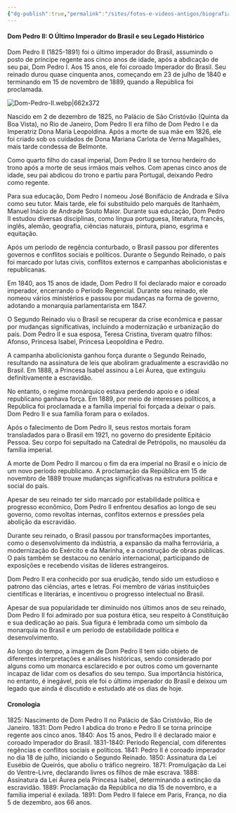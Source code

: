 ```yaml
---
{"dg-publish":true,"permalink":"/sites/fotos-e-videos-antigos/biografia/dom-pedro-ii-o-ultimo-imperador-do-brasil-e-seu-legado-historico/","title":"Dom Pedro II"}
---
```



#### Dom Pedro II: O Último Imperador do Brasil e seu Legado Histórico

Dom Pedro II (1825-1891) foi o último imperador do Brasil, assumindo o posto de príncipe regente aos cinco anos de idade, após a abdicação de seu pai, Dom Pedro I. Aos 15 anos, ele foi coroado Imperador do Brasil. Seu reinado durou quase cinquenta anos, começando em 23 de julho de 1840 e terminando em 15 de novembro de 1889, quando a República foi proclamada.

![Dom-Pedro-II.webp|662x372](/img/user/Sites/Fotos%20e%20V%C3%ADdeos%20Antigos/Biografia/attachments/Dom-Pedro-II.webp)

Nascido em 2 de dezembro de 1825, no Palácio de São Cristóvão (Quinta da Boa Vista), no Rio de Janeiro, Dom Pedro II era filho de Dom Pedro I e da Imperatriz Dona Maria Leopoldina. Após a morte de sua mãe em 1826, ele foi criado sob os cuidados de Dona Mariana Carlota de Verna Magalhães, mais tarde condessa de Belmonte.

Como quarto filho do casal imperial, Dom Pedro II se tornou herdeiro do trono após a morte de seus irmãos mais velhos. Com apenas cinco anos de idade, seu pai abdicou do trono e partiu para Portugal, deixando Pedro como regente.

Para sua educação, Dom Pedro I nomeou José Bonifácio de Andrada e Silva como seu tutor. Mais tarde, ele foi substituído pelo marquês de Itanhaém, Manuel Inácio de Andrade Souto Maior. Durante sua educação, Dom Pedro II estudou diversas disciplinas, como língua portuguesa, literatura, francês, inglês, alemão, geografia, ciências naturais, pintura, piano, esgrima e equitação.

Após um período de regência conturbado, o Brasil passou por diferentes governos e conflitos sociais e políticos. Durante o Segundo Reinado, o país foi marcado por lutas civis, conflitos externos e campanhas abolicionistas e republicanas.

Em 1840, aos 15 anos de idade, Dom Pedro II foi declarado maior e coroado imperador, encerrando o Período Regencial. Durante seu reinado, ele nomeou vários ministérios e passou por mudanças na forma de governo, adotando a monarquia parlamentarista em 1847.

O Segundo Reinado viu o Brasil se recuperar da crise econômica e passar por mudanças significativas, incluindo a modernização e urbanização do país. Dom Pedro II e sua esposa, Teresa Cristina, tiveram quatro filhos: Afonso, Princesa Isabel, Princesa Leopoldina e Pedro.

A campanha abolicionista ganhou força durante o Segundo Reinado, resultando na assinatura de leis que aboliram gradualmente a escravidão no Brasil. Em 1888, a Princesa Isabel assinou a Lei Áurea, que extinguiu definitivamente a escravidão.

No entanto, o regime monárquico estava perdendo apoio e o ideal republicano ganhava força. Em 1889, por meio de interesses políticos, a República foi proclamada e a família imperial foi forçada a deixar o país. Dom Pedro II e sua família foram para o exilados.

Após o falecimento de Dom Pedro II, seus restos mortais foram transladados para o Brasil em 1921, no governo do presidente Epitácio Pessoa. Seu corpo foi sepultado na Catedral de Petrópolis, no mausoléu da família imperial.

A morte de Dom Pedro II marcou o fim da era imperial no Brasil e o início de um novo período republicano. A proclamação da República em 15 de novembro de 1889 trouxe mudanças significativas na estrutura política e social do país.

Apesar de seu reinado ter sido marcado por estabilidade política e progresso econômico, Dom Pedro II enfrentou desafios ao longo de seu governo, como revoltas internas, conflitos externos e pressões pela abolição da escravidão.

Durante seu reinado, o Brasil passou por transformações importantes, como o desenvolvimento da indústria, a expansão da malha ferroviária, a modernização do Exército e da Marinha, e a construção de obras públicas. O país também se destacou no cenário internacional, participando de exposições e recebendo visitas de líderes estrangeiros.

Dom Pedro II era conhecido por sua erudição, tendo sido um estudioso e patrono das ciências, artes e letras. Foi membro de várias instituições científicas e literárias, e incentivou o progresso intelectual no Brasil.

Apesar de sua popularidade ter diminuído nos últimos anos de seu reinado, Dom Pedro II foi admirado por sua postura ética, seu respeito à Constituição e sua dedicação ao país. Sua figura é lembrada como um símbolo da monarquia no Brasil e um período de estabilidade política e desenvolvimento.

Ao longo do tempo, a imagem de Dom Pedro II tem sido objeto de diferentes interpretações e análises históricas, sendo considerado por alguns como um monarca esclarecido e por outros como um governante incapaz de lidar com os desafios do seu tempo. Sua importância histórica, no entanto, é inegável, pois ele foi o último imperador do Brasil e deixou um legado que ainda é discutido e estudado até os dias de hoje.

#### Cronologia

1825: Nascimento de Dom Pedro II no Palácio de São Cristóvão, Rio de Janeiro.
1831: Dom Pedro I abdica do trono e Pedro II se torna príncipe regente aos cinco anos.
1840: Aos 15 anos, Pedro II é declarado maior e coroado Imperador do Brasil.
1831-1840: Período Regencial, com diferentes regências e conflitos sociais e políticos.
1841: Pedro II é coroado imperador no dia 18 de julho, iniciando o Segundo Reinado.
1850: Assinatura da Lei Eusébio de Queirós, que aboliu o tráfico negreiro.
1871: Promulgação da Lei do Ventre-Livre, declarando livres os filhos de mãe escrava.
1888: Assinatura da Lei Áurea pela Princesa Isabel, determinando a extinção da escravidão.
1889: Proclamação da República no dia 15 de novembro, e a família imperial é exilada.
1891: Dom Pedro II falece em Paris, França, no dia 5 de dezembro, aos 66 anos.
